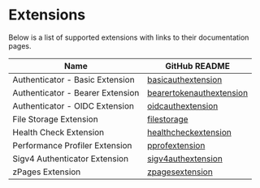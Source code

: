 # Extensions

Below is a list of supported extensions with links to their documentation pages.

| Name                             | GitHub README |
| -------------------------------- | ------------- |
| Authenticator - Basic Extension  | [basicauthextension](https://github.com/open-telemetry/opentelemetry-collector-contrib/blob/v0.91.0/extension/basicauthextension/README.md) |
| Authenticator - Bearer Extension | [bearertokenauthextension](https://github.com/open-telemetry/opentelemetry-collector-contrib/blob/v0.91.0/extension/bearertokenauthextension/README.md) |
| Authenticator - OIDC Extension   | [oidcauthextension](https://github.com/open-telemetry/opentelemetry-collector-contrib/blob/v0.91.0/extension/oidcauthextension/README.md) |
| File Storage Extension           | [filestorage](https://github.com/open-telemetry/opentelemetry-collector-contrib/blob/v0.91.0/extension/storage/filestorage/README.md) |
| Health Check Extension           | [healthcheckextension](https://github.com/open-telemetry/opentelemetry-collector-contrib/blob/v0.91.0/extension/healthcheckextension/README.md) |
| Performance Profiler Extension   | [pprofextension](https://github.com/open-telemetry/opentelemetry-collector-contrib/blob/v0.91.0/extension/pprofextension/README.md) |
| Sigv4 Authenticator Extension    | [sigv4authextension](https://github.com/open-telemetry/opentelemetry-collector-contrib/blob/v0.91.0/extension/sigv4authextension/README.md) |
| zPages Extension                 | [zpagesextension](https://github.com/open-telemetry/opentelemetry-collector/blob/v0.91.0/extension/zpagesextension/README.md) |
